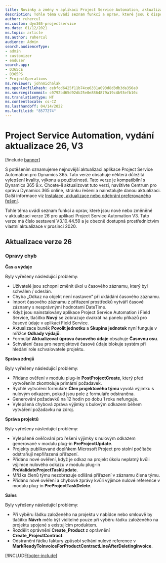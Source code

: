 ```yaml
---
title: Novinky a změny v aplikaci Project Service Automation, aktualizace verze 26, V3
description: Tohle téma uvádí seznam funkcí a oprav, které jsou k dispozici v Project Service Automation, aktualizace verze 26, V3.
author: ruhercul
ms.custom: dyn365-projectservice
ms.date: 01/12/2021
ms.topic: article
ms.author: ruhercul
audience: Admin
search.audienceType:
- admin
- customizer
- enduser
search.app:
- D365CE
- D365PS
- ProjectOperations
ms.reviewer: johnmichalak
ms.openlocfilehash: cebfcd6425f11b74ce6331a093d8d3db3da356a0
ms.sourcegitcommit: c0792bd65d92db25e0e8864879a19c4b93efb10c
ms.translationtype: HT
ms.contentlocale: cs-CZ
ms.lasthandoff: 04/14/2022
ms.locfileid: "8577274"
---
```

# <a name="project-service-automation-update-release-26-v3"></a>Project Service Automation, vydání aktualizace 26, V3

[!include [banner](../includes/psa-now-project-operations.md)]

S potěšením oznamujeme nejnovější aktualizaci aplikace Project Service Automation pro Dynamics 365. Tato verze obsahuje některá důležitá vylepšení kvality, výkonu a použitelnosti. Tato verze je kompatibilní s Dynamics 365 9.x. Chcete-li aktualizovat tuto verzi, navštivte Centrum pro správu Dynamics 365 online, stránku řešení a nainstalujte danou aktualizaci. Další informace viz [Instalace, aktualizace nebo odebrání preferovaného řešení](/power-platform/admin/install-remove-preferred-solution).

Tohle téma uvádí seznam funkcí a oprav, které jsou nové nebo změněné v aktualizaci verze 26 pro aplikaci Project Service Automation V3. Tato verze má číslo sestavení V3.10.44.59 a je obecně dostupná prostřednictvím vlastní aktualizace v prosinci 2020.

## <a name="update-release-26"></a>Aktualizace verze 26

### <a name="bug-fixes"></a>Opravy chyb

**Čas a výdaje**

Byly vyřešeny následující problémy:

- Uživatelé jsou schopni změnit úkol u časového záznamu, který byl schválen / odeslán.
- Chyba „Odkaz na objekt není nastaven“ při ukládání časového záznamu.
- Import časového záznamu z přiřazení prostředků vytváří časové záznamy s nesprávnými hodnotami DateTime.
- Když jsou nainstalovány aplikace Project Service Automation i Field Service, tlačítko **Nový** se zobrazuje dvakrát na panelu příkazů pro časové údaje v aplikaci Field Service.
- Aktualizace buněk **Povolit jednotku** a **Skupina jednotek** nyní funguje v mřížce **Odhady výdajů**.
- Formulář **Aktualizovat úpravu časového údaje** obsahuje **Časovou osu**.
- Schválení času pro neprojektové časové údaje blokuje systém při hledání role schvalovatele projektu.

**Správa zdrojů**

Byly vyřešeny následující problémy:

- Přidáno ověření v modulu plug-in **PostProjectCreate**, který před vytvořením zkontroluje primární požadavek.
- Rychlé vytvoření formuláře **Člen projektového týmu** vyvolá výjimku s nulovým odkazem, pokud jsou pole z formuláře odstraněna.
- Generování požadavků na 12 hodin po dobu 1 roku nefunguje.
- Vylepšená chybová zpráva výjimky s bulovým odkazem během vytváření požadavku na zdroj.

**Správa projektů**

Byly vyřešeny následující problémy:

- Vylepšené ověřování pro řešení výjimky s nulovým odkazem generované v modulu plug-in **PreProjectUpdate**.
- Projekty publikované doplňkem Microsoft Project pro stolní počítače odstraňují nepřiřazená přiřazení.
- Přidáno nové ověření, když je odkaz na projekt úkolu neplatný kvůli výjimce nulového odkazu v modulu plug-in **PreValidateProjectTaskUpdate**.
- Mřížka členů týmu nezobrazuje odlišná přiřazení v záznamu člena týmu.
- Přidáno nové ověření a chybové zprávy kvůli výjimce nulové reference v modulu plug-in **PreProjectTaskDelete**.

**Sales**

Byly vyřešeny následující problémy:

- Při výběru řádku založeného na projektu v nabídce nebo smlouvě by tlačítko **Návrh** mělo být viditelné pouze při výběru řádku založeného na projektu spojené s existujícím produktem.
- Rozdělit oprávnění **Create_Product** z oprávnění **Create_ProjectContract**.
- Odstranění řádku faktury způsobí selhání nulové reference v **MarkReadyToInvoiceForProductContractLineAfterDeletingInvoice**.


[!INCLUDE[footer-include](../includes/footer-banner.md)]
